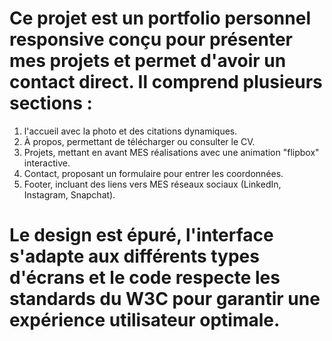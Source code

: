 # Ce projet est un portfolio personnel responsive conçu pour présenter mes projets et permet d'avoir un contact direct. Il comprend plusieurs sections :

1. l'accueil avec la photo et des citations dynamiques.
2. À propos, permettant de télécharger ou consulter le CV.
3. Projets, mettant en avant MES réalisations avec une animation "flipbox" interactive.
4. Contact, proposant un formulaire pour entrer les coordonnées.
5. Footer, incluant des liens vers MES réseaux sociaux (LinkedIn, Instagram, Snapchat).

# Le design est épuré, l'interface s'adapte aux différents types d'écrans et le code respecte les standards du W3C pour garantir une expérience utilisateur optimale.
